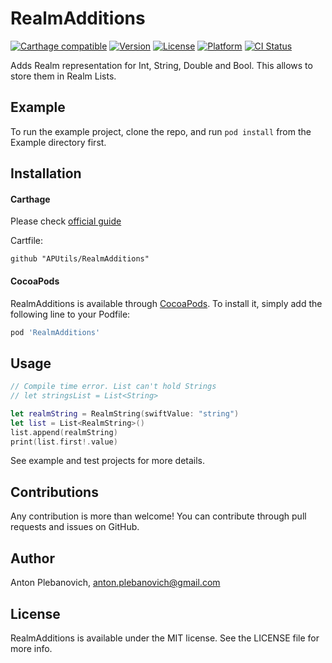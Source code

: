 # RealmAdditions

[![Carthage compatible](https://img.shields.io/badge/Carthage-compatible-4BC51D.svg?style=flat)](https://github.com/Carthage/Carthage)
[![Version](https://img.shields.io/cocoapods/v/RealmAdditions.svg?style=flat)](http://cocoapods.org/pods/RealmAdditions)
[![License](https://img.shields.io/cocoapods/l/RealmAdditions.svg?style=flat)](http://cocoapods.org/pods/RealmAdditions)
[![Platform](https://img.shields.io/cocoapods/p/RealmAdditions.svg?style=flat)](http://cocoapods.org/pods/RealmAdditions)
[![CI Status](http://img.shields.io/travis/APUtils/RealmAdditions.svg?style=flat)](https://travis-ci.org/APUtils/RealmAdditions)

Adds Realm representation for Int, String, Double and Bool. This allows to store them in Realm Lists.

## Example

To run the example project, clone the repo, and run `pod install` from the Example directory first.

## Installation

#### Carthage

Please check [official guide](https://github.com/Carthage/Carthage#if-youre-building-for-ios-tvos-or-watchos)

Cartfile:

```
github "APUtils/RealmAdditions"
```

#### CocoaPods

RealmAdditions is available through [CocoaPods](http://cocoapods.org). To install
it, simply add the following line to your Podfile:

```ruby
pod 'RealmAdditions'
```

## Usage

```swift
// Compile time error. List can't hold Strings
// let stringsList = List<String>

let realmString = RealmString(swiftValue: "string")
let list = List<RealmString>()
list.append(realmString)
print(list.first!.value)
```

See example and test projects for more details.

## Contributions

Any contribution is more than welcome! You can contribute through pull requests and issues on GitHub.

## Author

Anton Plebanovich, anton.plebanovich@gmail.com

## License

RealmAdditions is available under the MIT license. See the LICENSE file for more info.
